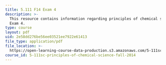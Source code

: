 ```yaml
---
title: 5.111 F14 Exam 4
description: >-
  This resource contains information regarding principles of chemical science:
  Exam 4.
type: course
layout: pdf
uid: 2e58dd276be56ee03521ee7922e61413
file_type: application/pdf
file_location: >-
  https://open-learning-course-data-production.s3.amazonaws.com/5-111sc-principles-of-chemical-science-fall-2014/2e58dd276be56ee03521ee7922e61413_MIT5_111F14_Exam4.pdf
course_id: 5-111sc-principles-of-chemical-science-fall-2014
---
```

